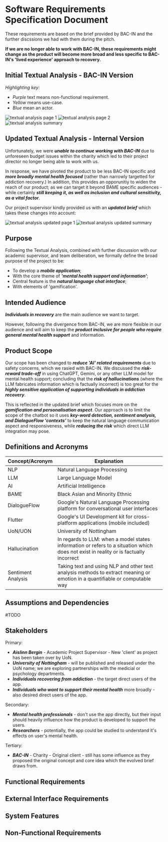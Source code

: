 # Software Requirements Specification Document

These requirements are based on the brief provided by BAC-IN and the further discssions we had with them during the pitch. 

__If we are no longer able to work with BAC-IN, these requirements might change as the product will become more broad and less specific to BAC-IN's 'lived experience' approach to recovery.__

## Initial Textual Analysis - BAC-IN Version

_Highlighting key:_

- _Purple_ text means non-functional requirement.
- _Yellow_ means use-case.
- _Blue_ mean an actor.

![textual analysis page 1](../reqs_specs_assets/textualAnalysis_1.png)
![textual analysis page 2](../reqs_specs_assets/textualAnalysis_2.png)
![textual analysis summary](../reqs_specs_assets/textualAnalysis_3.png)

## Updated Textual Analysis - Internal Version

Unfortunately, we were ___unable to continue working with BAC-IN___ due to unforeseen budget issues within the charity which led to their project director no longer being able to work with us.

In response, we have pivoted the product to be less BAC-IN specific and ___more broadly mental health focused___ (rather than narrowly targetted for addiction recovery.) In addition, this provides an opporunitiy to widen the reach of our product; as we can target it beyond BAME specific audiences - while certainly ___still keeping it, as well as inclusion and cultural sensitivity, as a vital factor___.

Our project supervisor kindly provided us with an ___updated brief___ which takes these changes into account:

![textual analysis updated page 1](../reqs_specs_assets/updatedTextAnalysis.png)
![textual analysis updated summary](../reqs_specs_assets/TextAnalysisTableUpdated.png)

## Purpose

Following the Textual Analysis, combined with further discussion with our academic supervisor, and team deliberation, we formally define the broad purpose of the project to be:

- To develop a ___mobile application___;
- With the core theme of ___'mental health support and information'___;
- Central feature is the ___natural language chat interface___;
- With elements of 'gamification'.

## Intended Audience 

___Individuals in recovery___ are the main audience we want to target.

However, following the divergence from BAC-IN, we are more flexible in our audience and will aim to keep the ___product inclusive for people who require general mental health support___ and information.

## Product Scope

Our scope has been changed to ___reduce 'AI' related requirements___ due to safety concerns, which we rasied with BAC-IN. We discussed the ___risk-reward trade-off___ in using ChatGPT, Gemini, or any other LLM model for mental health support; concluding that the ___risk of hallucinations___ (where the LLM fabricates information which is factually incorrect) is too great for the ___highly sensitive application of supporting individuals in addiction recovery___. 

This is reflected in the updated brief which focuses more on the ___gamification and personalisation aspect___. Our approach is to limit the scope of the chatbot so it uses ___key-word detection, sentiment analysis, and DialogueFlow 'contexts'___ to keep the natural language communication aspect and responsiveness, while ___reducing the risk___ which direct LLM integration may pose.

## Definitions and Acronyms

|Concept/Acronym|Explanation|
|---------------|-----------|
|NLP|Natural Language Processing|
|LLM|Large Language Model|
|AI|Artificial Intelligence|
|BAME|Black Asian and Minority Ethnic|
|DialogueFlow|Google's Natural Language Processing platform for conversational user interfaces|
|Flutter|Google's UI Development kit for cross-platform applications (mobile included)|
|UoN/UON|University of Nottingham|
|Hallucination|In regards to LLM: when a model states information or refers to a situation which does not exist in reality or is factually incorrect|
|Sentiment Analysis|Taking text and using NLP and other text analysis methods to extract meaning or emotion in a quantifiable or computable way|

## Assumptions and Dependencies

#TODO

## Stakeholders

Primary:

- ___Aislinn Bergin___ - Academic Project Supervisor - New 'client' as project has been taken over by UoN.
- ___University of Nottingham___ - will be published and released under the UoN name; we are exploring partnerships with the medicial or psychology departments.
- ___Individuals recovering from addiction___ - the target direct users of the app.
- ___Individuals who want to support their mental health___ more broadly - also desired direct users of the app.

Secondary:

- ___Mental health professionals___ - don't use the app directly, but their input should heavily influence how the product is developed to support the users.
- ___Researchers___ - potentially, the app could be studied to understand it's effects on user's mental health.

Tertiary:

- ___BAC-IN___ - Charity - Original client - still has some influence as they proposed the original concept and core idea which the evolved brief draws from.


## Functional Requirements



## External Interface Requirements

## System Features

## Non-Functional Requirements

